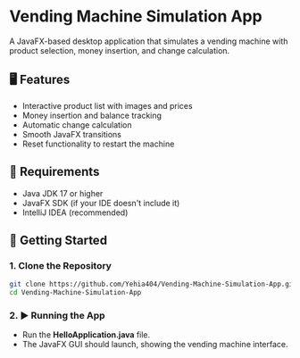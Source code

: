 # Vending Machine Simulation App

A JavaFX-based desktop application that simulates a vending machine with product selection, money insertion, and change calculation.

## 🖥 Features

- Interactive product list with images and prices
- Money insertion and balance tracking
- Automatic change calculation
- Smooth JavaFX transitions
- Reset functionality to restart the machine

## 🔧 Requirements

- Java JDK 17 or higher
- JavaFX SDK (if your IDE doesn't include it)
- IntelliJ IDEA (recommended)

## 🚀 Getting Started

### 1. Clone the Repository

```bash
git clone https://github.com/Yehia404/Vending-Machine-Simulation-App.git
cd Vending-Machine-Simulation-App
```
### 2. ▶️ Running the App

- Run the **HelloApplication.java** file.
- The JavaFX GUI should launch, showing the vending machine interface.


